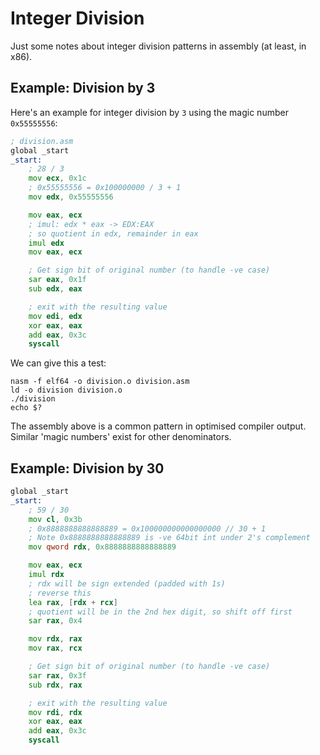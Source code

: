 # Integer Division

Just some notes about integer division patterns in assembly (at least, in x86).

## Example: Division by 3

Here's an example for integer division by `3` using the magic number
`0x55555556`:

```asm
; division.asm
global _start
_start:
    ; 28 / 3
    mov ecx, 0x1c
    ; 0x55555556 = 0x100000000 / 3 + 1
    mov edx, 0x55555556

    mov eax, ecx
    ; imul: edx * eax -> EDX:EAX
    ; so quotient in edx, remainder in eax
    imul edx
    mov eax, ecx

    ; Get sign bit of original number (to handle -ve case)
    sar eax, 0x1f
    sub edx, eax

    ; exit with the resulting value
    mov edi, edx
    xor eax, eax
    add eax, 0x3c
    syscall
```

We can give this a test:

```
nasm -f elf64 -o division.o division.asm
ld -o division division.o
./division
echo $?
```

The assembly above is a common pattern in optimised compiler output. Similar
'magic numbers' exist for other denominators.

## Example: Division by 30

```asm
global _start
_start:
    ; 59 / 30
    mov cl, 0x3b
    ; 0x8888888888888889 = 0x100000000000000000 // 30 + 1
    ; Note 0x8888888888888889 is -ve 64bit int under 2's complement
    mov qword rdx, 0x8888888888888889

    mov eax, ecx
    imul rdx
    ; rdx will be sign extended (padded with 1s)
    ; reverse this
    lea rax, [rdx + rcx]
    ; quotient will be in the 2nd hex digit, so shift off first
    sar rax, 0x4

    mov rdx, rax
    mov rax, rcx

    ; Get sign bit of original number (to handle -ve case)
    sar rax, 0x3f
    sub rdx, rax

    ; exit with the resulting value
    mov rdi, rdx
    xor eax, eax
    add eax, 0x3c
    syscall
```
